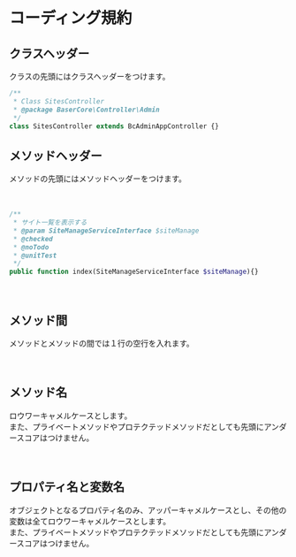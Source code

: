 # コーディング規約

## クラスヘッダー

クラスの先頭にはクラスヘッダーをつけます。

```php
/**
 * Class SitesController
 * @package BaserCore\Controller\Admin
 */
class SitesController extends BcAdminAppController {}
```

## メソッドヘッダー

メソッドの先頭にはメソッドヘッダーをつけます。

　
```php
/**
 * サイト一覧を表示する
 * @param SiteManageServiceInterface $siteManage
 * @checked
 * @noTodo
 * @unitTest
 */
public function index(SiteManageServiceInterface $siteManage){}
```

　
## メソッド間

メソッドとメソッドの間では１行の空行を入れます。

　
## メソッド名

ロウワーキャメルケースとします。  
また、プライベートメソッドやプロテクテッドメソッドだとしても先頭にアンダースコアはつけません。

　
## プロパティ名と変数名

オブジェクトとなるプロパティ名のみ、アッパーキャメルケースとし、その他の変数は全てロウワーキャメルケースとします。  
また、プライベートメソッドやプロテクテッドメソッドだとしても先頭にアンダースコアはつけません。

　

